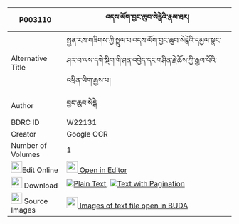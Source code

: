 |P003110|འདས་ལོག་བྱང་ཆུབ་སེངྒེའི་རྣམ་ཐར། 
| --- | --- 
|Alternative Title |སྤྱན་རས་གཟིགས་ཀྱི་སྤྲུལ་པ་འདས་ལོག་བྱང་ཆུབ་སེངྒེའི་དམྱལ་སྣང་ཤར་བ་ལས་དགེ་སྡིག་གི་ཤན་འབྱེད་དང་གཤིན་རྗེ་ཆོས་ཀྱི་རྒྱལ་པོའི་འཕྲིན་ཡིག་རྒྱས་པ།
|Author| བྱང་ཆུབ་སེངྒེ
|BDRC ID | W22131
|Creator | Google OCR
|Number of Volumes| 1
|<img width="25" src="https://img.icons8.com/color/25/000000/edit-property.png">Edit Online| [<img width="25" src="https://avatars.githubusercontent.com/u/45091458?s=200&v=4"> Open in Editor](http://editor.openpecha.org/P003110)
|<img width="25" src="https://img.icons8.com/fluent/48/000000/download-2.png"/>  Download | [![](https://img.icons8.com/color/20/000000/txt.png)Plain Text](https://github.com/Openpecha/P003110/releases/download/v1/delok_changchub_senge_namtar_plain_P003110.zip), [![](https://img.icons8.com/color/20/000000/txt.png)Text with Pagination](https://github.com/Openpecha/P003110/releases/download/v1/delok_changchub_senge_namtar_pages_P003110.zip)
|<img width="25" src="https://img.icons8.com/plasticine/100/000000/pictures-folder.png"/>  Source Images | [<img width="25" src="https://library.bdrc.io/icons/BUDA-small.svg"> Images of text file open in BUDA](https://library.bdrc.io/show/bdr:W22131)